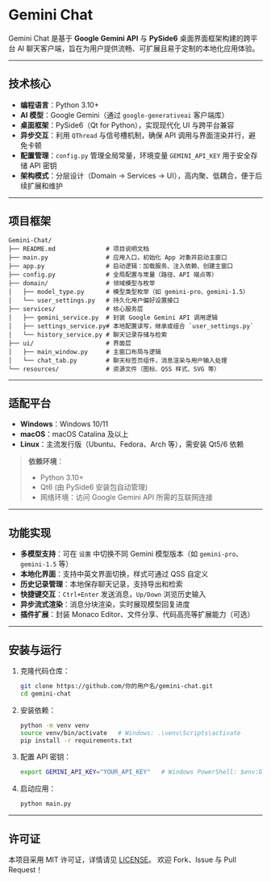 # Gemini Chat

Gemini Chat 是基于 **Google Gemini API** 与 **PySide6** 桌面界面框架构建的跨平台 AI 聊天客户端，旨在为用户提供流畅、可扩展且易于定制的本地化应用体验。

---

## 技术核心

* **编程语言**：Python 3.10+
* **AI 模型**：Google Gemini（通过 `google-generativeai` 客户端库）
* **桌面框架**：PySide6（Qt for Python），实现现代化 UI 与跨平台兼容
* **异步交互**：利用 `QThread` 与信号槽机制，确保 API 调用与界面渲染并行，避免卡顿
* **配置管理**：`config.py` 管理全局常量，环境变量 `GEMINI_API_KEY` 用于安全存储 API 密钥
* **架构模式**：分层设计（Domain → Services → UI），高内聚、低耦合，便于后续扩展和维护

---

## 项目框架

```text
Gemini-Chat/
├── README.md              # 项目说明文档
├── main.py                # 应用入口，初始化 App 对象并启动主窗口
├── app.py                 # 启动逻辑：加载服务、注入依赖、创建主窗口
├── config.py              # 全局配置与常量（路径、API 端点等）
├── domain/                # 领域模型与枚举
│   ├── model_type.py      # 模型类型枚举（如 gemini-pro、gemini-1.5）
│   └── user_settings.py   # 持久化用户偏好设置接口
├── services/              # 核心服务层
│   ├── gemini_service.py  # 封装 Google Gemini API 调用逻辑
│   ├── settings_service.py# 本地配置读写，继承或组合 `user_settings.py`
│   └── history_service.py # 聊天记录存储与检索
├── ui/                    # 界面层
│   ├── main_window.py     # 主窗口布局与逻辑
│   └── chat_tab.py        # 聊天标签页组件，消息渲染与用户输入处理
└── resources/             # 资源文件（图标、QSS 样式、SVG 等）
```

---

## 适配平台

* **Windows**：Windows 10/11
* **macOS**：macOS Catalina 及以上
* **Linux**：主流发行版（Ubuntu、Fedora、Arch 等），需安装 Qt5/6 依赖

> **依赖环境**：
>
> * Python 3.10+
> * Qt6 (由 PySide6 安装包自动管理)
> * 网络环境：访问 Google Gemini API 所需的互联网连接

---

## 功能实现

* **多模型支持**：可在 `设置` 中切换不同 Gemini 模型版本（如 `gemini-pro`、`gemini-1.5` 等）
* **本地化界面**：支持中英文界面切换，样式可通过 QSS 自定义
* **历史记录管理**：本地保存聊天记录，支持导出和检索
* **快捷键交互**：`Ctrl+Enter` 发送消息，`Up/Down` 浏览历史输入
* **异步流式渲染**：消息分块渲染，实时展现模型回复进度
* **插件扩展**：封装 Monaco Editor、文件分享、代码高亮等扩展能力（可选）

---

## 安装与运行

1. 克隆代码仓库：

   ```bash
   git clone https://github.com/你的用户名/gemini-chat.git
   cd gemini-chat
   ```
2. 安装依赖：

   ```bash
   python -m venv venv
   source venv/bin/activate   # Windows: .\venv\Scripts\activate
   pip install -r requirements.txt
   ```
3. 配置 API 密钥：

   ```bash
   export GEMINI_API_KEY="YOUR_API_KEY"   # Windows PowerShell: $env:GEMINI_API_KEY="YOUR_API_KEY"
   ```
4. 启动应用：

   ```bash
   python main.py
   ```

---

## 许可证

本项目采用 MIT 许可证，详情请见 [LICENSE](LICENSE)。  欢迎 Fork、Issue 与 Pull Request！
